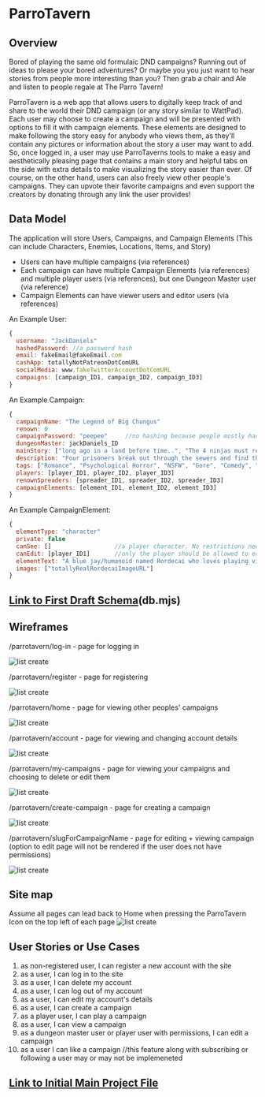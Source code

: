 # ParroTavern

## Overview

Bored of playing the same old formulaic DND campaigns? Running out of ideas to please your bored adventures? Or maybe you you just want to hear stories from people more interesting than you? Then grab a chair and Ale and listen to people regale at The Parro Tavern!

ParroTavern is a web app that allows users to digitally keep track of and share to the world their DND campaign (or any story similar to WattPad). Each user may choose to create a campaign and will be presented with options to fill it with campaign elements. These elements are designed to make following the story easy for anybody who views them, as they'll contain any pictures or information about the story a user may want to add. So, once logged in, a user may use ParroTaverns tools to make a easy and aesthetically pleasing page that contains a main story and helpful tabs on the side with extra details to make visualizing the story easier than ever. Of course, on the other hand, users can also freely view other people's campaigns. They can upvote their favorite campaigns and even support the creators by donating through any link the user provides!


## Data Model

The application will store Users, Campaigns, and Campaign Elements (This can include Characters, Enemies, Locations, Items, and Story) 

* Users can have multiple campaigns (via references)
* Each campaign can have multiple Campaign Elements (via references) and multiple player users (via references), but one Dungeon Master user (via reference)
* Campaign Elements can have viewer users and editor users (via references)

An Example User:

```javascript
{
  username: "JackDaniels"
  hashedPassword: //a password hash
  email: fakeEmail@fakeEmail.com
  cashApp: totallyNotPatreonDotComURL
  socialMedia: www.fakeTwitterAccountDotComURL
  campaigns: [campaign_ID1, campaign_ID2, campaign_ID3]
}
```

An Example Campaign:

```javascript
{
  campaignName: "The Legend of Big Chungus"
  renown: 0
  campaignPassword: "peepee"     //no hashing because people mostly hack just steal private data
  dungeonMaster: jackDaniels_ID
  mainStory: ["long ago in a land before time..", "The 4 ninjas must retrive the golden weap...", "Lloyd! YOU are the gre..."]
  description: "Four prisoners break out through the sewers and find themselves at the temple of Chungus"
  tags: ["Romance", "Psychological Horror", "NSFW", "Gore", "Comedy", "Family-Friendly"]
  players: [player_ID1, player_ID2, player_ID3]
  renownSpreaders: [spreader_ID1, spreader_ID2, spreader_ID3]            //the dungeon master will not know this information
  campaignElements: [element_ID1, element_ID2, element_ID3]
}
```
An Example CampaignElement:

```javascript
{
  elementType: "character"
  private: false
  canSee: []                  //a player character. No restrictions needed on who can see (unless later necessary)
  canEdit: [player_ID1]       //only the player should be allowed to edit their sheet (Dungeon master by default has all priviledges though)
  elementText: "A blue jay/humanoid named Rordecai who loves playing video games and got arrested for accidentally burning down the park he works at"
  images: ["totallyRealRordecaiImageURL"]
}
```

## [Link to First Draft Schema](https://github.com/nyu-csci-ua-0467-001-002-spring-2025/final-project-Alok-Dumet/blob/master/db.mjs)(db.mjs) 

## Wireframes

/parrotavern/log-in - page for logging in

![list create](documentation/Log_In.png)

/parrotavern/register - page for registering

![list create](documentation/Register.png)

/parrotavern/home - page for viewing other peoples' campaigns

![list create](documentation/Home.png)

/parrotavern/account - page for viewing and changing account details

![list create](documentation/Account.png)

/parrotavern/my-campaigns - page for viewing your campaigns and choosing to delete or edit them

![list create](documentation/My_Campaigns.png)

/parrotavern/create-campaign - page for creating a campaign

![list create](documentation/Create_Campaign.png)

/parrotavern/slugForCampaignName - page for editing + viewing campaign (option to edit page will not be rendered if the user does not have permissions)

![list create](documentation/Edit_View_Campaign.png)



## Site map

Assume all pages can lead back to Home when pressing the ParroTavern Icon on the top left of each page
![list create](documentation/Site_Map.png)

## User Stories or Use Cases
1. as non-registered user, I can register a new account with the site
2. as a user, I can log in to the site
3. as a user, I can delete my account
4. as a user, I can log out of my account
5. as a user, I can edit my account's details
6. as a user, I can create a campaign
7. as a player user, I can play a campaign
8. as a user, I can view a campaign
10. as a dungeon master user or player user with permissions, I can edit a campaign
11. as a user I can like a campaign //this feature along with subscribing or following a user may or may not be implemeneted

## [Link to Initial Main Project File](app.mjs)

